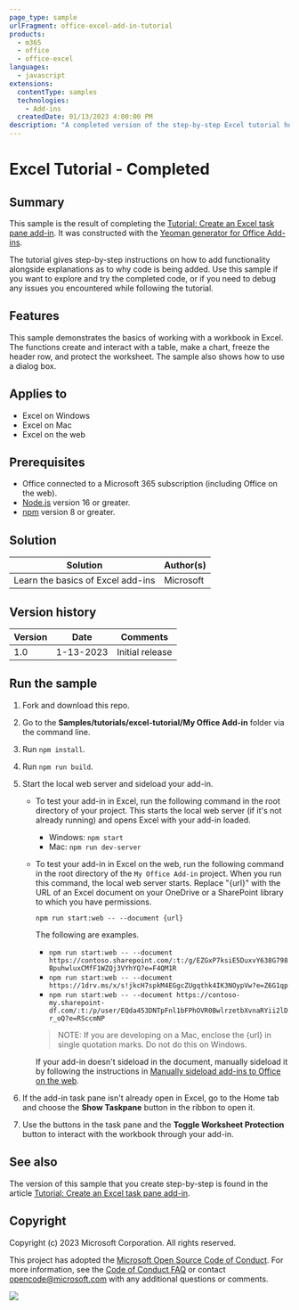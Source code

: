 ```yaml
---
page_type: sample
urlFragment: office-excel-add-in-tutorial
products:
  - m365
  - office
  - office-excel
languages:
  - javascript
extensions:
  contentType: samples
  technologies:
    - Add-ins
  createdDate: 01/13/2023 4:00:00 PM
description: "A completed version of the step-by-step Excel tutorial hosted on learn.microsoft.com."
---
```


# Excel Tutorial - Completed

## Summary

This sample is the result of completing the [Tutorial: Create an Excel task pane add-in](https://learn.microsoft.com/office/dev/add-ins/tutorials/excel-tutorial). It was constructed with the [Yeoman generator for Office Add-ins](https://learn.microsoft.com/office/dev/add-ins/develop/yeoman-generator-overview).

The tutorial gives step-by-step instructions on how to add functionality alongside explanations as to why code is being added. Use this sample if you want to explore and try the completed code, or if you need to debug any issues you encountered while following the tutorial.

## Features

This sample demonstrates the basics of working with a workbook in Excel. The functions create and interact with a table, make a chart, freeze the header row, and protect the worksheet. The sample also shows how to use a dialog box.

## Applies to

- Excel on Windows
- Excel on Mac
- Excel on the web

## Prerequisites

- Office connected to a Microsoft 365 subscription (including Office on the web).
- [Node.js](https://nodejs.org/) version 16 or greater.
- [npm](https://docs.npmjs.com/downloading-and-installing-node-js-and-npm) version 8 or greater.

## Solution

Solution | Author(s)
---------|----------
Learn the basics of Excel add-ins | Microsoft

## Version history

Version  | Date | Comments
---------| -----| --------
1.0 | 1-13-2023 | Initial release

## Run the sample

1. Fork and download this repo.

1. Go to the **Samples/tutorials/excel-tutorial/My Office Add-in** folder via the command line.

1. Run `npm install`.

1. Run `npm run build`.

1. Start the local web server and sideload your add-in.

    - To test your add-in in Excel, run the following command in the root directory of your project. This starts the local web server (if it's not already running) and opens Excel with your add-in loaded.

      - Windows: `npm start`
      - Mac: `npm run dev-server`

    - To test your add-in in Excel on the web, run the following command in the root directory of the `My Office Add-in` project. When you run this command, the local web server starts. Replace "{url}" with the URL of an Excel document on your OneDrive or a SharePoint library to which you have permissions.

      ```command line
      npm run start:web -- --document {url}
      ```

      The following are examples.

      - `npm run start:web -- --document https://contoso.sharepoint.com/:t:/g/EZGxP7ksiE5DuxvY638G798BpuhwluxCMfF1WZQj3VYhYQ?e=F4QM1R`
      - `npm run start:web -- --document https://1drv.ms/x/s!jkcH7spkM4EGgcZUgqthk4IK3NOypVw?e=Z6G1qp`
      - `npm run start:web -- --document https://contoso-my.sharepoint-df.com/:t:/p/user/EQda453DNTpFnl1bFPhOVR0BwlrzetbXvnaRYii2lDr_oQ?e=RSccmNP`

      > NOTE: If you are developing on a Mac, enclose the {url} in single quotation marks. Do not do this on Windows.

      If your add-in doesn't sideload in the document, manually sideload it by following the instructions in [Manually sideload add-ins to Office on the web](https://learn.microsoft.com/office/dev/add-ins/testing/sideload-office-add-ins-for-testing).

1. If the add-in task pane isn't already open in Excel, go to the Home tab and choose the **Show Taskpane** button in the ribbon to open it.

1. Use the buttons in the task pane and the **Toggle Worksheet Protection** button to interact with the workbook through your add-in.

## See also

The version of this sample that you create step-by-step is found in the article [Tutorial: Create an Excel task pane add-in](https://learn.microsoft.com/office/dev/add-ins/tutorials/excel-tutorial).

## Copyright

Copyright (c) 2023 Microsoft Corporation. All rights reserved.

This project has adopted the [Microsoft Open Source Code of Conduct](https://opensource.microsoft.com/codeofconduct/). For more information, see the [Code of Conduct FAQ](https://opensource.microsoft.com/codeofconduct/faq/) or contact [opencode@microsoft.com](mailto:opencode@microsoft.com) with any additional questions or comments.

<img src="https://pnptelemetry.azurewebsites.net/pnp-officeaddins/samples/office-excel-add-in-tutorial" />